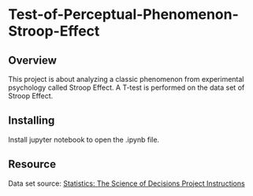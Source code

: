 # Test-of-Perceptual-Phenomenon-Stroop-Effect
## Overview
This project is about analyzing a classic phenomenon from experimental psychology called Stroop Effect. A T-test is performed on the data set of Stroop Effect.
## Installing
Install jupyter notebook to open the .ipynb file.
## Resource
Data set source: [Statistics: The Science of Decisions Project Instructions](https://docs.google.com/document/d/1-OkpZLjG_kX9J6LIQ5IltsqMzVWjh36QpnP2RYpVdPU/pub?embedded=True)
